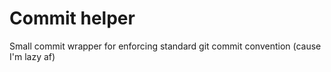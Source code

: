 # Commit helper

Small commit wrapper for enforcing standard git commit convention (cause I'm lazy af)